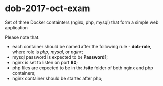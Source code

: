 # dob-2017-oct-exam
Set of three Docker containters (nginx, php, mysql) that form a simple web application

Please note that:
 - each container should be named after the following rule - **dob-role**, where role is *php*, *mysql*, or *nginx*;
 - mysql password is expected to be **Password1**;
 - nginx is set to listen on port **80**;
 - php files are expected to be in the **/site** folder of both nginx and php containers;
 - nginx container should be started after php;
